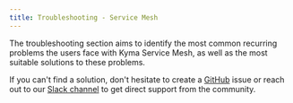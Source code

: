```yaml
---
title: Troubleshooting - Service Mesh
---
```


The troubleshooting section aims to identify the most common recurring problems the users face with Kyma Service Mesh, as well as the most suitable solutions to these problems.

If you can't find a solution, don't hesitate to create a [GitHub](https://github.com/kyma-project/kyma/issues) issue or reach out to our [Slack channel](http://slack.kyma-project.io/) to get direct support from the community.
